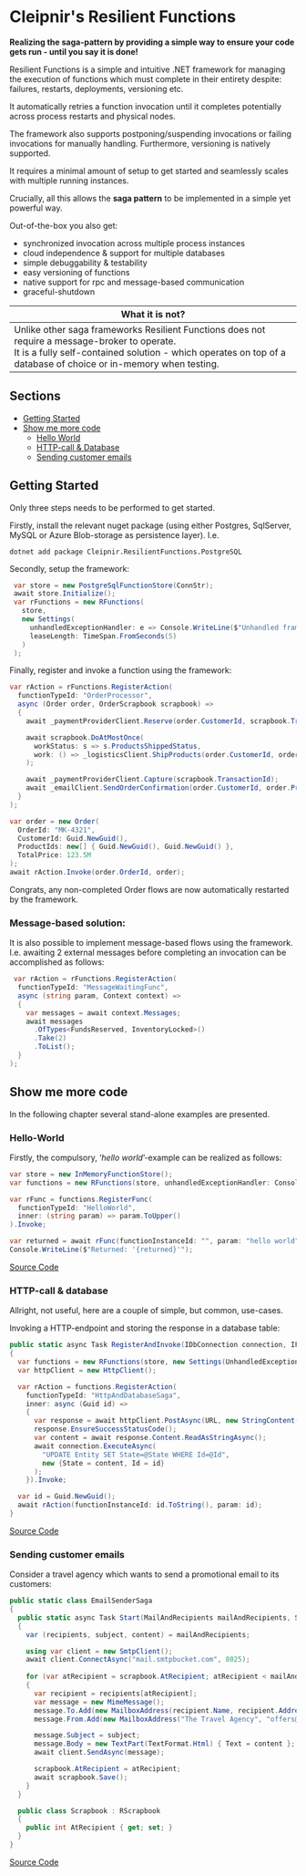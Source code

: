 # Cleipnir's Resilient Functions
**Realizing the saga-pattern by providing a simple way to ensure your code gets run - until you say it is done!**

Resilient Functions is a simple and intuitive .NET framework for managing the execution of functions which must complete in their entirety despite: failures, restarts, deployments, versioning etc. 

It automatically retries a function invocation until it completes potentially across process restarts and physical nodes. 

The framework also supports postponing/suspending invocations or failing invocations for manually handling. Furthermore, versioning is natively supported.

It requires a minimal amount of setup to get started and seamlessly scales with multiple running instances.

Crucially, all this allows the **saga pattern** to be implemented in a simple yet powerful way. 

Out-of-the-box you also get:
* synchronized invocation across multiple process instances
* cloud independence & support for multiple databases
* simple debuggability & testability
* easy versioning of functions
* native support for rpc and message-based communication
* graceful-shutdown

| What it is not? |
| --- |
| Unlike other saga frameworks Resilient Functions does not require a message-broker to operate.<br /> It is a fully self-contained solution - which operates on top of a database of choice or in-memory when testing.<br />|

## Sections
* [Getting Started](#getting-started)
* [Show me more code](#show-me-more-code)
  * [Hello World](#hello-world) 
  * [HTTP-call & Database](#http-call--database)
  * [Sending customer emails](#sending-customer-emails)

## Getting Started
Only three steps needs to be performed to get started.

Firstly, install the relevant nuget package (using either Postgres, SqlServer, MySQL or Azure Blob-storage as persistence layer). I.e.
```console
dotnet add package Cleipnir.ResilientFunctions.PostgreSQL
```

Secondly, setup the framework:
```csharp
 var store = new PostgreSqlFunctionStore(ConnStr);
 await store.Initialize();
 var rFunctions = new RFunctions(
   store,
   new Settings(
     unhandledExceptionHandler: e => Console.WriteLine($"Unhandled framework exception occured: '{e}'"),
     leaseLength: TimeSpan.FromSeconds(5)
   )
 );
```

Finally, register and invoke a function using the framework:
```csharp
var rAction = rFunctions.RegisterAction(
  functionTypeId: "OrderProcessor",
  async (Order order, OrderScrapbook scrapbook) => 
  {
    await _paymentProviderClient.Reserve(order.CustomerId, scrapbook.TransactionId, order.TotalPrice);

    await scrapbook.DoAtMostOnce(
      workStatus: s => s.ProductsShippedStatus,
      work: () => _logisticsClient.ShipProducts(order.CustomerId, order.ProductIds)
    );

    await _paymentProviderClient.Capture(scrapbook.TransactionId);
    await _emailClient.SendOrderConfirmation(order.CustomerId, order.ProductIds);
  }
);

var order = new Order(
  OrderId: "MK-4321",
  CustomerId: Guid.NewGuid(),
  ProductIds: new[] { Guid.NewGuid(), Guid.NewGuid() },
  TotalPrice: 123.5M
);
await rAction.Invoke(order.OrderId, order);
```

Congrats, any non-completed Order flows are now automatically restarted by the framework.

### Message-based solution:
It is also possible to implement message-based flows using the framework.
I.e. awaiting 2 external messages before completing an invocation can be accomplished as follows:
```csharp
 var rAction = rFunctions.RegisterAction(
  functionTypeId: "MessageWaitingFunc",
  async (string param, Context context) => 
  {
    var messages = await context.Messages;
    await messages
      .OfTypes<FundsReserved, InventoryLocked>()
      .Take(2)
      .ToList();
  }
);
```

## Show me more code
In the following chapter several stand-alone examples are presented. 

### Hello-World
Firstly, the compulsory, ‘*hello world*’-example can be realized as follows:

```csharp
var store = new InMemoryFunctionStore();
var functions = new RFunctions(store, unhandledExceptionHandler: Console.WriteLine);

var rFunc = functions.RegisterFunc(
  functionTypeId: "HelloWorld",
  inner: (string param) => param.ToUpper()
).Invoke;

var returned = await rFunc(functionInstanceId: "", param: "hello world");
Console.WriteLine($"Returned: '{returned}'");
```
[Source Code](https://github.com/stidsborg/Cleipnir.ResilientFunctions/blob/main/Samples/Sample.ConsoleApp/Simple/HelloWorldExample.cs)

### HTTP-call & database
Allright, not useful, here are a couple of simple, but common, use-cases.

Invoking a HTTP-endpoint and storing the response in a database table:
```csharp
public static async Task RegisterAndInvoke(IDbConnection connection, IFunctionStore store)
{
  var functions = new RFunctions(store, new Settings(UnhandledExceptionHandler: Console.WriteLine));
  var httpClient = new HttpClient();

  var rAction = functions.RegisterAction(
    functionTypeId: "HttpAndDatabaseSaga",
    inner: async (Guid id) =>
    {
      var response = await httpClient.PostAsync(URL, new StringContent(id.ToString()));
      response.EnsureSuccessStatusCode();
      var content = await response.Content.ReadAsStringAsync();
      await connection.ExecuteAsync(
        "UPDATE Entity SET State=@State WHERE Id=@Id",
        new {State = content, Id = id}
      );
    }).Invoke;

  var id = Guid.NewGuid();
  await rAction(functionInstanceId: id.ToString(), param: id);
}
```
[Source Code](https://github.com/stidsborg/Cleipnir.ResilientFunctions/blob/main/Samples/Sample.ConsoleApp/Simple/SimpleHttpAndDbExample.cs)

### Sending customer emails
Consider a travel agency which wants to send a promotional email to its customers:
```csharp
public static class EmailSenderSaga
{
  public static async Task Start(MailAndRecipients mailAndRecipients, Scrapbook scrapbook)
  {
    var (recipients, subject, content) = mailAndRecipients;

    using var client = new SmtpClient();
    await client.ConnectAsync("mail.smtpbucket.com", 8025);
        
    for (var atRecipient = scrapbook.AtRecipient; atRecipient < mailAndRecipients.Recipients.Count; atRecipient++)
    {
      var recipient = recipients[atRecipient];
      var message = new MimeMessage();
      message.To.Add(new MailboxAddress(recipient.Name, recipient.Address));
      message.From.Add(new MailboxAddress("The Travel Agency", "offers@thetravelagency.co.uk"));

      message.Subject = subject;
      message.Body = new TextPart(TextFormat.Html) { Text = content };
      await client.SendAsync(message);

      scrapbook.AtRecipient = atRecipient;
      await scrapbook.Save();
    }
  }

  public class Scrapbook : RScrapbook
  {
    public int AtRecipient { get; set; }
  }
}
```
[Source Code](https://github.com/stidsborg/Cleipnir.ResilientFunctions/tree/main/Samples/Sample.ConsoleApp/EmailOffers)
